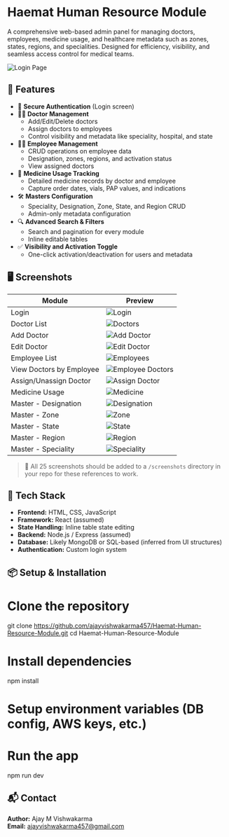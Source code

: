 # Haemat Human Resource Module

A comprehensive web-based admin panel for managing doctors, employees, medicine usage, and healthcare metadata such as zones, states, regions, and specialities. Designed for efficiency, visibility, and seamless access control for medical teams.

![Login Page](./screenshot/1.png)

## 🚀 Features

- 🔐 **Secure Authentication** (Login screen)
- 👨‍⚕️ **Doctor Management**
  - Add/Edit/Delete doctors
  - Assign doctors to employees
  - Control visibility and metadata like speciality, hospital, and state
- 👨‍💼 **Employee Management**
  - CRUD operations on employee data
  - Designation, zones, regions, and activation status
  - View assigned doctors
- 💊 **Medicine Usage Tracking**
  - Detailed medicine records by doctor and employee
  - Capture order dates, vials, PAP values, and indications
- 🛠️ **Masters Configuration**
  - Speciality, Designation, Zone, State, and Region CRUD
  - Admin-only metadata configuration
- 🔍 **Advanced Search & Filters**
  - Search and pagination for every module
  - Inline editable tables
- ✅ **Visibility and Activation Toggle**
  - One-click activation/deactivation for users and metadata

## 🖥️ Screenshots

| Module | Preview |
|--------|---------|
| Login | ![Login](./screenshot/1.png) |
| Doctor List | ![Doctors](./screenshot/2.png) |
| Add Doctor | ![Add Doctor](./screenshot/3.png) |
| Edit Doctor | ![Edit Doctor](./screenshot/4.png) |
| Employee List | ![Employees](./screenshot/5.png) |
| View Doctors by Employee | ![Employee Doctors](./screenshot/6.png) |
| Assign/Unassign Doctor | ![Assign Doctor](./screenshot/8.png) |
| Medicine Usage | ![Medicine](./screenshot/10.png) |
| Master - Designation | ![Designation](./screenshot/11.png) |
| Master - Zone | ![Zone](./screenshot/14.png) |
| Master - State | ![State](./screenshot/17.png) |
| Master - Region | ![Region](./screenshot/20.png) |
| Master - Speciality | ![Speciality](./screenshot/23.png) |

> 📁 All 25 screenshots should be added to a `/screenshots` directory in your repo for these references to work.

## 🧱 Tech Stack

- **Frontend:** HTML, CSS, JavaScript
- **Framework:** React (assumed)
- **State Handling:** Inline table state editing
- **Backend:** Node.js / Express (assumed)
- **Database:** Likely MongoDB or SQL-based (inferred from UI structures)
- **Authentication:** Custom login system

## 📦 Setup & Installation

  # Clone the repository
  git clone https://github.com/ajayvishwakarma457/Haemat-Human-Resource-Module.git
  cd Haemat-Human-Resource-Module
  
  # Install dependencies
  npm install
  
  # Setup environment variables (DB config, AWS keys, etc.)
  
  # Run the app
  npm run dev
  
  ## 📬 Contact
  **Author:** Ajay M Vishwakarma  
  **Email:** ajayvishwakarma457@gmail.com

